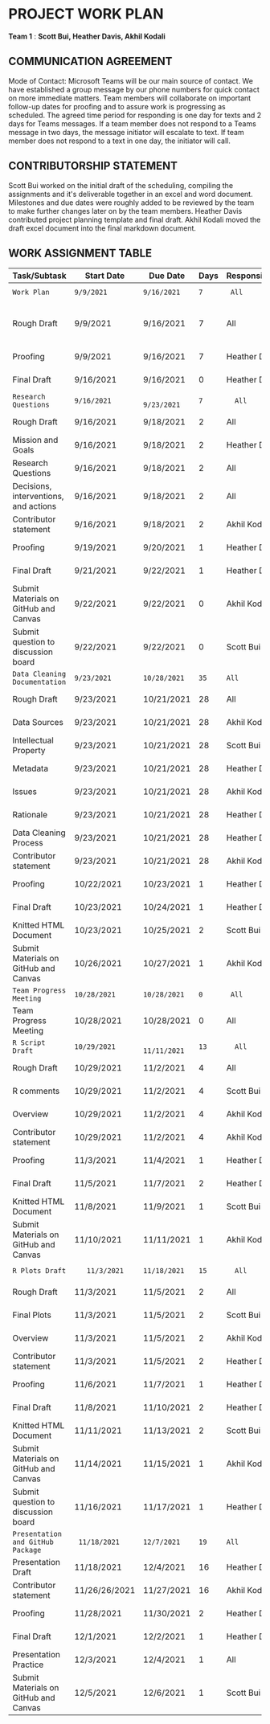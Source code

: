 # PROJECT WORK PLAN 

__Team 1__ : __Scott Bui, Heather Davis, Akhil Kodali__


## COMMUNICATION AGREEMENT

Mode of Contact: Microsoft Teams will be our main source of contact. We have established a group message by our phone numbers for quick contact on more immediate matters. Team members will collaborate on important follow-up dates for proofing and to assure work is progressing as scheduled. The agreed time period for responding is one day for texts and 2 days for Teams messages. If a team member does not respond to a Teams message in two days, the message initiator will escalate to text. If team member does not respond to a text in one day, the initiator will call.

## CONTRIBUTORSHIP STATEMENT
Scott Bui worked on the initial draft of the scheduling, compiling the assignments and it's deliverable together in an excel and word document. Milestones and due dates were roughly added to be reviewed by the team to make further changes later on by the team members. Heather Davis contributed project planning template and final draft. Akhil Kodali moved the draft excel document into the final markdown document.



## WORK ASSIGNMENT TABLE



Task/Subtask | Start Date | Due Date | Days | Responsibility | Status | Notes
 --- | --- | --- | --- | --- | --- | ---
 `Work Plan` | `9/9/2021` | `9/16/2021` | `7` |` All` | `In progress`| 
Rough Draft|	9/9/2021|	9/16/2021|	7|	All|	Complete|	Scott kicks off draft
Proofing	|9/9/2021|	9/16/2021|	7|	Heather Davis|	In Progress	
Final Draft|	9/16/2021|	9/16/2021|	0|	Heather Davis|	In Progress	
`Research Questions`|	`9/16/2021`|`	9/23/2021`	|`7`|`	All`|`Not started`
Rough Draft|	9/16/2021	|9/18/2021|	2	|All|	Not started
Mission and Goals|	9/16/2021|	9/18/2021|	2|	Heather Davis|	Not started
Research Questions|	9/16/2021|9/18/2021|2|All|Not started
Decisions, interventions, and actions|9/16/2021|9/18/2021|2|All|Not started
Contributor statement|9/16/2021|9/18/2021|2|Akhil Kodali|Not started
Proofing|9/19/2021|9/20/2021|1|Heather Davis|Not started
Final Draft|9/21/2021|9/22/2021|1|Heather Davis|Not started
Submit Materials on GitHub and Canvas|9/22/2021|9/22/2021|0|Akhil Kodali|Not started
Submit question to discussion board|9/22/2021|9/22/2021|0|Scott Bui|Not started
`Data Cleaning Documentation`|	`9/23/2021`|	`10/28/2021`|	`35`|	`All`|	`Not started`
Rough Draft|	9/23/2021|	10/21/2021|	28|	All|	Not started
Data Sources|	9/23/2021|	10/21/2021|	28|	Akhil Kodali|	Not started
Intellectual Property|	9/23/2021|	10/21/2021|	28|	Scott Bui|	Not started| 
Metadata|	9/23/2021|	10/21/2021|	28|	Heather Davis	|Not started
Issues |9/23/2021	|10/21/2021|	28	|Akhil Kodali|	Not started
Rationale|	9/23/2021|	10/21/2021|	28|	Heather Davis|	Not started
Data Cleaning Process|	9/23/2021	|10/21/2021	|28	|Heather Davis|	Not started
Contributor statement|	9/23/2021|	10/21/2021|	28|	Akhil Kodali|	Not started
Proofing|	10/22/2021|	10/23/2021|	1|	Heather Davis|	Not started
Final Draft|	10/23/2021	|10/24/2021|	1|	Heather Davis|	Not started
Knitted HTML Document|	10/23/2021|	10/25/2021|	2|	Scott Bui|	Not started
Submit Materials on GitHub and Canvas|	10/26/2021	|10/27/2021|	1|	Akhil Kodali|Not started
`Team Progress Meeting`|	`10/28/2021`|	`10/28/2021`	|`0`|`	All	`|`Not started`
Team Progress Meeting|	10/28/2021|	10/28/2021|	0|	All|	Not started
`R Script Draft`|	`10/29/2021`|`	11/11/2021`|	`13`|`	All`|`	Not started`
Rough Draft|	10/29/2021	|11/2/2021	|4|	All	|Not started
R comments	|10/29/2021|	11/2/2021|	4|	Scott Bui|	Not started
Overview	|10/29/2021|	11/2/2021|	4|	Akhil Kodali|	Not started
Contributor statement|	10/29/2021	|11/2/2021	|4|	Akhil Kodali	|Not started
Proofing	|11/3/2021|	11/4/2021|	1|	Heather Davis|	Not started
Final Draft|	11/5/2021	|11/7/2021|	2|	Heather Davis|	Not started
Knitted HTML Document|	11/8/2021|	11/9/2021|	1|	Scott Bui	|Not started
Submit Materials on GitHub and Canvas|	11/10/2021|	11/11/2021|	1|	Akhil Kodali|	Not started
`R Plots Draft`|`	11/3/2021`|	`11/18/2021`|	`15`|`	All`|	`Not started`
Rough Draft	|11/3/2021	|11/5/2021	|2|	All|	Not started
Final Plots|	11/3/2021	|11/5/2021	|2	|Scott Bui|	Not started
Overview	|11/3/2021|	11/5/2021|	2|	Akhil Kodali|	Not started
Contributor statement	|11/3/2021	|11/5/2021	|2|	Heather Davis|	Not started
Proofing	|11/6/2021	|11/7/2021|	1|	Heather Davis	|Not started
Final Draft|	11/8/2021	|11/10/2021|	2|	Heather Davis|	Not started
Knitted HTML Document	|11/11/2021	|11/13/2021	|2|	Scott Bui|	Not started
Submit Materials on GitHub and Canvas|	11/14/2021|	11/15/2021|	1|	Akhil Kodali|	Not started
Submit question to discussion board	|11/16/2021	|11/17/2021|	1|Heather Davis|	Not started
`Presentation and GitHub Package`|`	11/18/2021`	|`12/7/2021`	|`19`|	`All`|	`Not started`
Presentation Draft|	11/18/2021	|12/4/2021|	16|	Heather Davis|	Not started| 
Contributor statement	| 11/26/26/2021	| 11/27/2021 |16	|Akhil Kodali|	Not started| 
Proofing	| 11/28/2021| 11/30/2021	|2|	Heather Davis|Not started|
Final Draft|	12/1/2021|	12/2/2021	|1|	Heather Davis|	Not started|
Presentation Practice | 12/3/2021| 12/4/2021 |1| All| Not started|
Submit Materials on GitHub and Canvas	|12/5/2021	|12/6/2021	|1|	Scott Bui	|Not started| 

 

